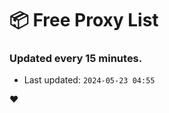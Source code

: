 # :package: Free Proxy List
### Updated every 15 minutes.

- Last updated: `2024-05-23 04:55`

:heart:
